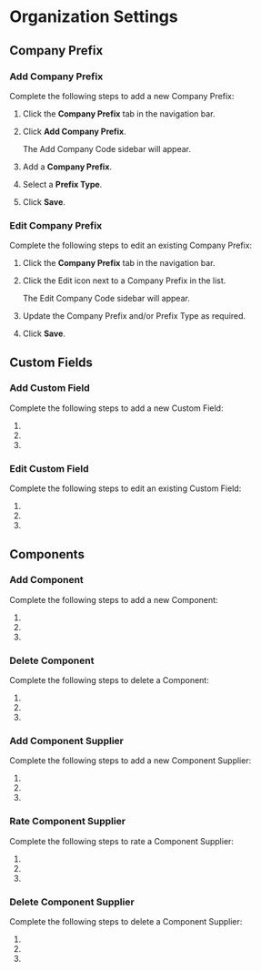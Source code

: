# Organization Settings

## Company Prefix

### Add Company Prefix

Complete the following steps to add a new Company Prefix:

1. Click the **Company Prefix** tab in the navigation bar.

1. Click **Add Company Prefix**.

   The Add Company Code sidebar will appear.

1. Add a **Company Prefix**.

1. Select a **Prefix Type**.

1. Click **Save**.

### Edit Company Prefix

Complete the following steps to edit an existing Company Prefix:

1. Click the **Company Prefix** tab in the navigation bar.

1. Click the Edit icon next to a Company Prefix in the list.

    The Edit Company Code sidebar will appear.

1. Update the Company Prefix and/or Prefix Type as required.

1. Click **Save**.

## Custom Fields

### Add Custom Field

Complete the following steps to add a new Custom Field:

1.

1.

1.

### Edit Custom Field

Complete the following steps to edit an existing Custom Field:

1.

1.

1.

## Components

### Add Component

Complete the following steps to add a new Component:

1.

2.

3.

### Delete Component

Complete the following steps to delete a Component:

1.

2.

3.

### Add Component Supplier

Complete the following steps to add a new Component Supplier:

1.

1.

1.

### Rate Component Supplier

Complete the following steps to rate a Component Supplier:

1.

1.

1.

### Delete Component Supplier

Complete the following steps to delete a Component Supplier:

1.

1.

1.
